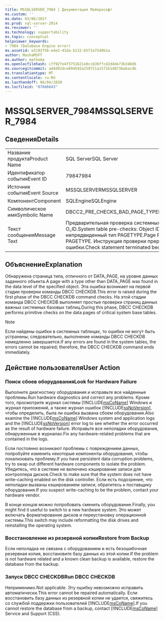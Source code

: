 ```yaml
---
title: MSSQLSERVER_7984 | Документация Майкрософт
ms.custom: ''
ms.date: 03/06/2017
ms.prod: sql-server-2014
ms.reviewer: ''
ms.technology: supportability
ms.topic: conceptual
helpviewer_keywords:
- 7984 (Database Engine error)
ms.assetid: e3192f56-e4e2-41da-b132-65f1e7540b1a
author: MashaMSFT
ms.author: mathoma
ms.openlocfilehash: c7f92fe4f3751621e0cc636ffcd2d4de73b348d6
ms.sourcegitcommit: ad4d92dce894592a259721a1571b1d8736abacdb
ms.translationtype: MT
ms.contentlocale: ru-RU
ms.lasthandoff: 08/04/2020
ms.locfileid: "87666643"
---
```

# <a name="mssqlserver_7984"></a><span data-ttu-id="b94cb-102">MSSQLSERVER_7984</span><span class="sxs-lookup"><span data-stu-id="b94cb-102">MSSQLSERVER_7984</span></span>
    
## <a name="details"></a><span data-ttu-id="b94cb-103">Сведения</span><span class="sxs-lookup"><span data-stu-id="b94cb-103">Details</span></span>  
  
|||  
|-|-|  
|<span data-ttu-id="b94cb-104">Название продукта</span><span class="sxs-lookup"><span data-stu-id="b94cb-104">Product Name</span></span>|<span data-ttu-id="b94cb-105">SQL Server</span><span class="sxs-lookup"><span data-stu-id="b94cb-105">SQL Server</span></span>|  
|<span data-ttu-id="b94cb-106">Идентификатор события</span><span class="sxs-lookup"><span data-stu-id="b94cb-106">Event ID</span></span>|<span data-ttu-id="b94cb-107">7984</span><span class="sxs-lookup"><span data-stu-id="b94cb-107">7984</span></span>|  
|<span data-ttu-id="b94cb-108">Источник события</span><span class="sxs-lookup"><span data-stu-id="b94cb-108">Event Source</span></span>|<span data-ttu-id="b94cb-109">MSSQLSERVER</span><span class="sxs-lookup"><span data-stu-id="b94cb-109">MSSQLSERVER</span></span>|  
|<span data-ttu-id="b94cb-110">Компонент</span><span class="sxs-lookup"><span data-stu-id="b94cb-110">Component</span></span>|<span data-ttu-id="b94cb-111">SQLEngine</span><span class="sxs-lookup"><span data-stu-id="b94cb-111">SQLEngine</span></span>|  
|<span data-ttu-id="b94cb-112">Символическое имя</span><span class="sxs-lookup"><span data-stu-id="b94cb-112">Symbolic Name</span></span>|<span data-ttu-id="b94cb-113">DBCC2_PRE_CHECKS_BAD_PAGE_TYPE</span><span class="sxs-lookup"><span data-stu-id="b94cb-113">DBCC2_PRE_CHECKS_BAD_PAGE_TYPE</span></span>|  
|<span data-ttu-id="b94cb-114">Текст сообщения</span><span class="sxs-lookup"><span data-stu-id="b94cb-114">Message Text</span></span>|<span data-ttu-id="b94cb-115">Предварительная проверка системных таблиц: идентификатор объекта O_ID.</span><span class="sxs-lookup"><span data-stu-id="b94cb-115">System table pre-checks: Object ID O_ID.</span></span> <span data-ttu-id="b94cb-116">Страница P_ID имеет непредвиденный тип PAGETYPE.</span><span class="sxs-lookup"><span data-stu-id="b94cb-116">Page P_ID has unexpected page type PAGETYPE.</span></span> <span data-ttu-id="b94cb-117">Инструкция проверки прервана из-за непоправимой ошибки.</span><span class="sxs-lookup"><span data-stu-id="b94cb-117">Check statement terminated because of an irreparable error.</span></span>|  
  
## <a name="explanation"></a><span data-ttu-id="b94cb-118">Объяснение</span><span class="sxs-lookup"><span data-stu-id="b94cb-118">Explanation</span></span>  
 <span data-ttu-id="b94cb-119">Обнаружена страница типа, отличного от DATA_PAGE, на уровне данных заданного объекта.</span><span class="sxs-lookup"><span data-stu-id="b94cb-119">A page with a type other than DATA_PAGE was found in the data level of the specified object.</span></span> <span data-ttu-id="b94cb-120">Эта ошибка возникает на первой стадии проверки команды DBCC CHECKDB.</span><span class="sxs-lookup"><span data-stu-id="b94cb-120">This error is raised during the first phase of the DBCC CHECKDB command checks.</span></span> <span data-ttu-id="b94cb-121">На этой стадии команда DBCC CHECKDB выполняет простые проверки страниц данных важных системных базовых таблиц.</span><span class="sxs-lookup"><span data-stu-id="b94cb-121">During this phase, DBCC CHECKDB performs primitive checks on the data pages of critical system base tables.</span></span>  
  
> [!NOTE]  
>  <span data-ttu-id="b94cb-122">Если найдены ошибки в системных таблицах, то ошибки не могут быть устранены; следовательно, выполнение команды DBCC CHECKDB немедленно завершается.</span><span class="sxs-lookup"><span data-stu-id="b94cb-122">If any errors are found in the system tables, the errors cannot be repaired; therefore, the DBCC CHECKDB command ends immediately.</span></span>  
  
## <a name="user-action"></a><span data-ttu-id="b94cb-123">Действие пользователя</span><span class="sxs-lookup"><span data-stu-id="b94cb-123">User Action</span></span>  
  
### <a name="look-for-hardware-failure"></a><span data-ttu-id="b94cb-124">Поиск сбоев оборудования</span><span class="sxs-lookup"><span data-stu-id="b94cb-124">Look for Hardware Failure</span></span>  
 <span data-ttu-id="b94cb-125">Выполните диагностику оборудования и исправьте все найденные проблемы.</span><span class="sxs-lookup"><span data-stu-id="b94cb-125">Run hardware diagnostics and correct any problems.</span></span> <span data-ttu-id="b94cb-126">Кроме того, просмотрите журнал системы [!INCLUDE[msCoName](../../includes/msconame-md.md)] Windows и журнал приложений, а также журнал ошибок [!INCLUDE[ssNoVersion](../../includes/ssnoversion-md.md)], чтобы определить, была ли ошибка вызвана сбоем оборудования.</span><span class="sxs-lookup"><span data-stu-id="b94cb-126">Also examine the [!INCLUDE[msCoName](../../includes/msconame-md.md)] Windows system and application logs and the [!INCLUDE[ssNoVersion](../../includes/ssnoversion-md.md)] error log to see whether the error occurred as the result of hardware failure.</span></span> <span data-ttu-id="b94cb-127">Исправьте все неполадки оборудования, обнаруженные в журналах.</span><span class="sxs-lookup"><span data-stu-id="b94cb-127">Fix any hardware-related problems that are contained in the logs.</span></span>  
  
 <span data-ttu-id="b94cb-128">Если постоянно возникают проблемы с повреждением данных, попробуйте изменить некоторые компоненты оборудования, чтобы локализовать проблему.</span><span class="sxs-lookup"><span data-stu-id="b94cb-128">If you have persistent data corruption problems, try to swap out different hardware components to isolate the problem.</span></span> <span data-ttu-id="b94cb-129">Убедитесь, что в системе не включено кэширование записи для контроллера дисков.</span><span class="sxs-lookup"><span data-stu-id="b94cb-129">Check to make sure that the system does not have write-caching enabled on the disk controller.</span></span> <span data-ttu-id="b94cb-130">Если есть подозрение, что неполадки вызваны кэшированием записи, обратитесь к поставщику оборудования.</span><span class="sxs-lookup"><span data-stu-id="b94cb-130">If you suspect write-caching to be the problem, contact your hardware vendor.</span></span>  
  
 <span data-ttu-id="b94cb-131">В конце концов можно попробовать сменить оборудование.</span><span class="sxs-lookup"><span data-stu-id="b94cb-131">Finally, you might find it useful to switch to a new hardware system.</span></span> <span data-ttu-id="b94cb-132">Это может включать форматирование дисков и переустановку операционной системы.</span><span class="sxs-lookup"><span data-stu-id="b94cb-132">This switch may include reformatting the disk drives and reinstalling the operating system.</span></span>  
  
### <a name="restore-from-backup"></a><span data-ttu-id="b94cb-133">Восстановление из резервной копии</span><span class="sxs-lookup"><span data-stu-id="b94cb-133">Restore from Backup</span></span>  
 <span data-ttu-id="b94cb-134">Если неполадка не связана с оборудованием и есть безошибочная резервная копия, восстановите базу данных из этой копии.</span><span class="sxs-lookup"><span data-stu-id="b94cb-134">If the problem is not hardware related and a known clean backup is available, restore the database from the backup.</span></span>  
  
### <a name="run-dbcc-checkdb"></a><span data-ttu-id="b94cb-135">Запуск DBCC CHECKDB</span><span class="sxs-lookup"><span data-stu-id="b94cb-135">Run DBCC CHECKDB</span></span>  
 <span data-ttu-id="b94cb-136">Неприменимо.</span><span class="sxs-lookup"><span data-stu-id="b94cb-136">Not applicable.</span></span> <span data-ttu-id="b94cb-137">Эту ошибку невозможно исправить автоматически.</span><span class="sxs-lookup"><span data-stu-id="b94cb-137">This error cannot be repaired automatically.</span></span> <span data-ttu-id="b94cb-138">Если восстановить базу данных из резервной копии не удается, свяжитесь со службой поддержки пользователей [!INCLUDE[msCoName](../../includes/msconame-md.md)].</span><span class="sxs-lookup"><span data-stu-id="b94cb-138">If you cannot restore the database from a backup, contact [!INCLUDE[msCoName](../../includes/msconame-md.md)] Service and Support (CSS).</span></span>  
  
  
